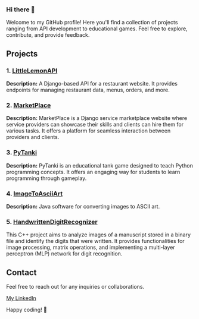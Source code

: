 ### Hi there 👋


Welcome to my GitHub profile! Here you'll find a collection of projects ranging from API development to educational games. Feel free to explore, contribute, and provide feedback.

## Projects

### 1. [LittleLemonAPI](https://github.com/ariel-pi/LittleLemonAPI)
**Description:** A Django-based API for a restaurant website. It provides endpoints for managing restaurant data, menus, orders, and more.

### 2. [MarketPlace](https://github.com/ariel-pi/MarketPlace)
**Description:** MarketPlace is a Django service marketplace website where service providers can showcase their skills and clients can hire them for various tasks. It offers a platform for seamless interaction between providers and clients.

### 3. [PyTanki](https://github.com/ariel-pi/pytanki)
**Description:** PyTanki is an educational tank game designed to teach Python programming concepts. It offers an engaging way for students to learn programming through gameplay.

### 4. [ImageToAsciiArt](https://github.com/ariel-pi/ImageToAsciiArt)
**Description:** Java software for converting images to ASCII art.

### 5. [HandwrittenDigitRecognizer](https://github.com/ariel-pi/HandwrittenDigitRecognizer)
This C++ project aims to analyze images of a manuscript stored in a binary file and identify the digits that were written. It provides functionalities for image processing, matrix operations, and implementing a multi-layer perceptron (MLP) network for digit recognition.

## Contact
Feel free to reach out for any inquiries or collaborations.

[My LinkedIn](https://www.linkedin.com/in/ariel-pinhas/)

Happy coding! 🚀
